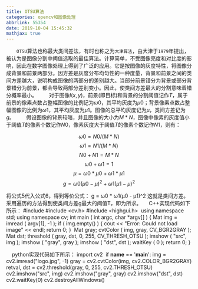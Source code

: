 ```yaml
---
title: OTSU算法
categories: opencv和图像处理
abbrlink: 55354
date: 2019-10-04 15:45:32
mathjax: true
---
```

&emsp;&emsp;`OTSU`算法也称最大类间差法，有时也称之为`大津算法`，由大津于`1979`年提出，被认为是图像分割中阈值选取的最佳算法。计算简单，不受图像亮度和对比度的影响，因此在数字图像处理上得到了广泛的应用。它是按图像的灰度特性，将图像分成背景和前景两部分。因方差是灰度分布均匀性的一种度量，背景和前景之间的类间方差越大，说明构成图像的两部分的差别越大。当部分前景错分为背景或部分背景错分为前景，都会导致两部分差别变小。因此，使类间方差最大的分割意味着错分概率最小。
&emsp;&emsp;对于图像$I(x, y)$，前景(即目标)和背景的分割阈值记作$T$，属于前景的像素点数占整幅图像的比例记为$ω0$，其平均灰度为$μ0$；背景像素点数占整幅图像的比例为$ω1$，其平均灰度为$μ1$。图像的总平均灰度记为$μ$，类间方差记为$g$。
&emsp;&emsp;假设图像的背景较暗，并且图像的大小为$M * N$，图像中像素的灰度值小于阈值$T$的像素个数记作$N0$，像素灰度大于阈值$T$的像素个数记作$N1$，则有：

$$ ω0 = N0 / (M * N)               \tag{1}$$
$$ ω1 = N1 / (M * N)               \tag{2}$$
$$ N0 + N1 = M * N                 \tag{3}$$
$$ ω0 + ω1 = 1                     \tag{4}$$
$$ μ = ω0 * μ0 + ω1 * μ1           \tag{5}$$
$$ g = ω0(μ0 - μ)^2 + ω1(μ1 - μ)^2 \tag{6}$$

将公式5代入公式6，得到等价公式：
g = ω0 * ω1(μ0 - μ1)^2
这就是类间方差。采用遍历的方法得到使类间方差g最大的阈值T，即为所求。
    C++实现代码如下所示：
#include <iostream>
#include <cv.h>
#include <highgui.h>
​
using namespace std;
using namespace cv;
​
int main ( int argc, char *argv[] ) {
    Mat img = imread ( argv[1], -1 );
​
    if ( img.empty() ) {
        cout << "Error: Could not load image" << endl;
        return 0;
    }
​
    Mat gray;
    cvtColor ( img, gray, CV_BGR2GRAY );
    Mat dst;
    threshold ( gray, dst, 0, 255, CV_THRESH_OTSU );
    imshow ( "src", img );
    imshow ( "gray", gray );
    imshow ( "dst", dst );
    waitKey ( 0 );
    return 0;
}

    python实现代码如下所示：
import cv2
​
if __name__ == '__main__':
    img = cv2.imread("logo.jpg", -1)
    gray = cv2.cvtColor(img, cv2.COLOR_BGR2GRAY)
    retval, dst = cv2.threshold(gray, 0, 255, cv2.THRESH_OTSU)
    cv2.imshow("src", img)
    cv2.imshow("gray", gray)
    cv2.imshow("dst", dst)
    cv2.waitKey(0)
    cv2.destroyAllWindows()
